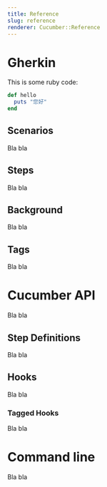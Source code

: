```yaml
---
title: Reference
slug: reference
renderer: Cucumber::Reference
---
```

# Gherkin

This is some ruby code:

```ruby
def hello
  puts "您好"
end
```

## Scenarios

Bla bla

## Steps

Bla bla

## Background

Bla bla

## Tags

Bla bla

# Cucumber API

Bla bla

## Step Definitions

Bla bla

## Hooks

Bla bla

### Tagged Hooks

Bla bla

# Command line

Bla bla
